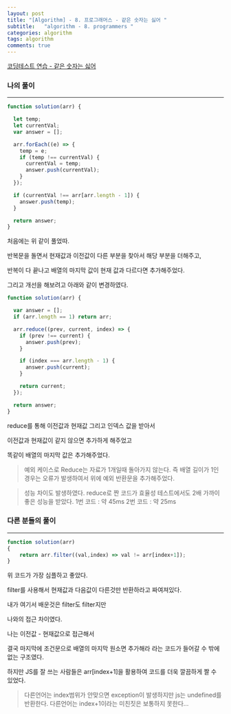 ```yaml
---
layout: post
title: "[Algorithm] - 8. 프로그래머스 - 같은 숫자는 싫어 "
subtitle:   "algorithm - 8. programmers "
categories: algorithm
tags: algorithm
comments: true
---
```



[코딩테스트 연습 - 같은 숫자는 싫어](https://school.programmers.co.kr/learn/courses/30/lessons/12906)

### 나의 풀이

---

```jsx
function solution(arr) {

  let temp;
  let currentVal;
  var answer = [];

  arr.forEach((e) => {
    temp = e;
    if (temp !== currentVal) {
      currentVal = temp;
      answer.push(currentVal);
    }
  });

  if (currentVal !== arr[arr.length - 1]) {
    answer.push(temp);
  }

  return answer;
}
```

처음에는 위 같이 풀었따.

반복문을 돌면서 현재값과 이전값이 다른 부분을 찾아서 해당 부분을 더해주고,

반복이 다 끝나고 배열의 마지막 값이 현재 값과 다르다면 추가해주었다.

그리고 개선을 해보려고 아래와 같이 변경하였다.

```jsx
function solution(arr) {

  var answer = [];
  if (arr.length == 1) return arr;

  arr.reduce((prev, current, index) => {
    if (prev !== current) {
      answer.push(prev);
    }

    if (index === arr.length - 1) {
      answer.push(current);
    }

    return current;
  });

  return answer;
}
```

reduce를 통해 이전값과 현재값 그리고 인덱스 값을 받아서

이전값과 현재값이 같지 않으면 추가하게 해주었고

똑같이 배열의 마지막 값은 추가해주었다.

> 예외 케이스로 Reduce는 자료가 1개일때 돌아가지 않는다.
즉 배열 길이가 1인 경우는 오류가 발생하여서 위에 예외 반환문을 추가해주었다.
> 

> 성능 차이도 발생하였다.
reduce로 짠 코드가 효율성 테스트에서도 2배 가까이 좋은 성능을 받았다.
1번 코드 : 약 45ms
2번 코드 : 약 25ms
> 

### 다른 분들의 풀이

---

```jsx
function solution(arr)
{
    return arr.filter((val,index) => val != arr[index+1]);
}
```

위 코드가 가장 심플하고 좋았다.

filter를 사용해서 현재값과 다음값이 다른것만 반환하라고 짜여져있다.

내가 여기서 배운것은 filter도 filter지만

나와의 접근 차이였다.

나는 이전값 - 현재값으로 접근해서 

결국 마지막에 조건문으로 배열의 마지막 원소면 추가해라 라는 코드가 들어갈 수 밖에 없는 구조였다.

하지만 JS를 잘 쓰는 사람들은 arr[index+1]을 활용하여 코드를 더욱 깔끔하게 짤 수 있었다.

> 다른언어는 index범위가 안맞으면 exception이 발생하지만 
js는 undefined를 반환한다.
다른언어는 index+1이라는 미친짓은 보통하지 못한다…
>